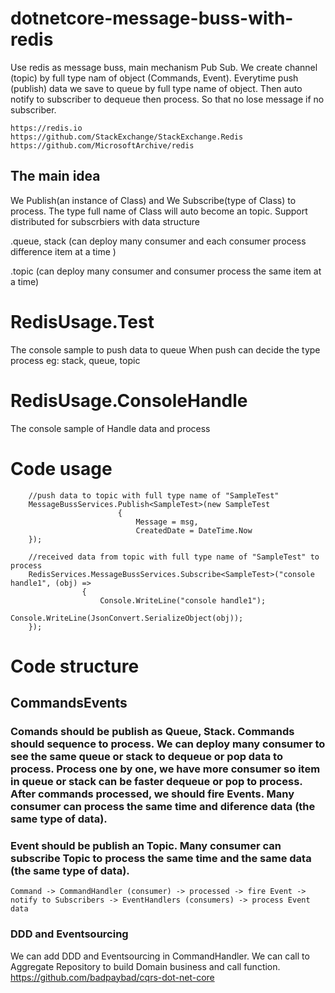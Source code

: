 # dotnetcore-message-buss-with-redis
Use redis as message buss, main mechanism Pub Sub. We create channel (topic) by full type nam of object (Commands, Event). Everytime push (publish) data we save to queue by full type name of object. Then auto notify to subscriber to dequeue then process. So that no lose message if no subscriber. 

    https://redis.io
    https://github.com/StackExchange/StackExchange.Redis
    https://github.com/MicrosoftArchive/redis

## The main idea
We Publish(an instance of Class) and We Subscribe(type of Class) to process. The type full name of Class will auto become an topic. Support distributed for subscrbiers with data structure

.queue, stack (can deploy many consumer and each consumer process difference item at a time )

.topic (can deploy many consumer and consumer process the same item at a time)

# RedisUsage.Test
The console sample to push data to queue
When push can decide the type process eg: stack, queue, topic

# RedisUsage.ConsoleHandle
The console sample of Handle data and process

# Code usage

        //push data to topic with full type name of "SampleTest"
        MessageBussServices.Publish<SampleTest>(new SampleTest
                            {
                                Message = msg,
                                CreatedDate = DateTime.Now
        });
  
        //received data from topic with full type name of "SampleTest" to process
        RedisServices.MessageBussServices.Subscribe<SampleTest>("console handle1", (obj) =>
                    {
                        Console.WriteLine("console handle1");
                        Console.WriteLine(JsonConvert.SerializeObject(obj));
        });

# Code structure

## CommandsEvents
### Comands should be publish as Queue, Stack. Commands should sequence to process. We can deploy many consumer to see the same queue or stack to dequeue or pop data to process. Process one by one, we have more consumer so item in queue or stack can be faster dequeue or pop to process. After commands processed, we should fire Events. Many consumer can process the same time and diference data (the same type of data).
### Event should be publish an Topic. Many consumer can subscribe Topic to process the same time and the same data (the same type of data).

    Command -> CommandHandler (consumer) -> processed -> fire Event -> notify to Subscribers -> EventHandlers (consumers) -> process Event data
    
### DDD and Eventsourcing 
We can add DDD and Eventsourcing in CommandHandler. We can call to Aggregate Repository to build Domain business and call function.
    https://github.com/badpaybad/cqrs-dot-net-core

